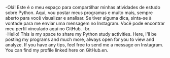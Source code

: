 
-Olá! Este é o meu espaço para compartilhar minhas atividades de estudo sobre Python. Aqui, vou postar meus programas e muito mais, sempre aberto para você visualizar e analisar. Se tiver alguma dica, sinta-se à vontade para me enviar uma mensagem no Instagram. Você pode encontrar meu perfil vinculado aqui no GitHub.
-br.                         
-Hello! This is my space to share my Python study activities. Here, I'll be posting my programs and much more, always open for you to view and analyze. If you have any tips, feel free to send me a message on Instagram. You can find my profile linked here on GitHub.en.
